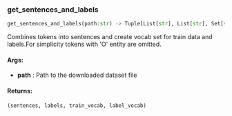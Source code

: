 

### get_sentences_and_labels
```python
get_sentences_and_labels(path:str) -> Tuple[List[str], List[str], Set[str], Set[str]]
```
Combines tokens into sentences and create vocab set for train data and labels.For simplicity tokens with 'O' entity are omitted.

#### Args:

* **path** :  Path to the downloaded dataset file

#### Returns:
    (sentences, labels, train_vocab, label_vocab)